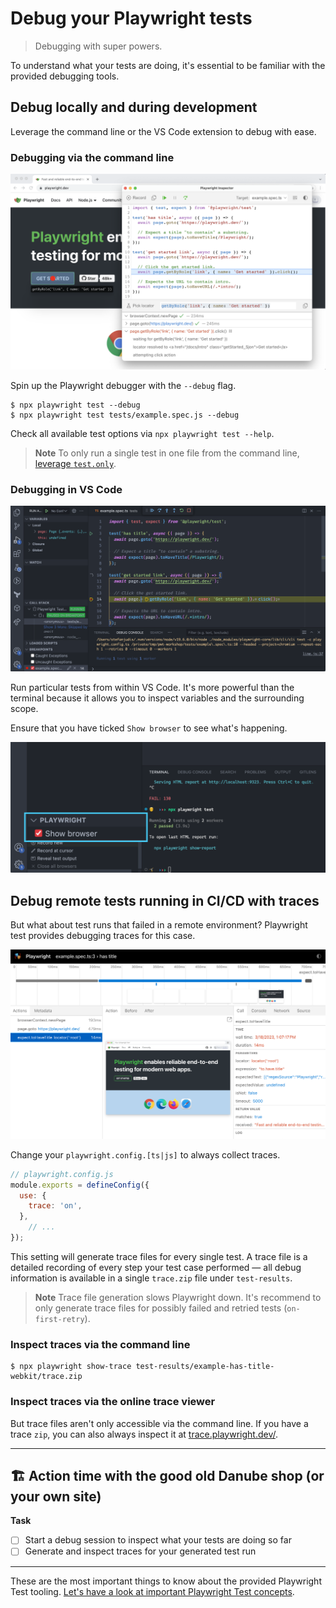 # Debug your Playwright tests
> Debugging with super powers.

To understand what your tests are doing, it's essential to be familiar with the provided debugging tools.

## Debug locally and during development

Leverage the command line or the VS Code extension to debug with ease.

### Debugging via the command line

![Debugging session in VS Code](../../assets/01-03-debugging-via-the-terminal.png)

Spin up the Playwright debugger with the `--debug` flag.

```
$ npx playwright test --debug
$ npx playwright test tests/example.spec.js --debug
```

Check all available test options via `npx playwright test --help`.

> **Note**
> To only run a single test in one file from the command line, [leverage `test.only`](https://playwright.dev/docs/api/class-test#test-only).

### Debugging in VS Code

![Debugging session in VS Code](../../assets/01-03-debugging-in-vs-code.png)

Run particular tests from within VS Code. It's more powerful than the terminal because it allows you to inspect variables and the surrounding scope.

Ensure that you have ticked `Show browser` to see what's happening.

![Show browser option](../../assets/01-03-show-browser.png)

## Debug remote tests running in CI/CD with traces

But what about test runs that failed in a remote environment? Playwright test provides debugging traces for this case.

![Debugging a trace](../../assets/01-03-traces.png)

Change your `playwright.config.[ts|js]` to always collect traces.

```javascript
// playwright.config.js
module.exports = defineConfig({
  use: {
    trace: 'on',
  },
	// ...
});
```

This setting will generate trace files for every single test. A trace file is a detailed recording of every step your test case performed — all debug information is available in a single `trace.zip` file under `test-results`.

> **Note**
> Trace file generation slows Playwright down. It's recommend to only generate trace files for possibly failed and retried tests (`on-first-retry`).

### Inspect traces via the command line

```
$ npx playwright show-trace test-results/example-has-title-webkit/trace.zip
```
### Inspect traces via the online trace viewer

But trace files aren't only accessible via the command line. If you have a trace `zip`, you can also always inspect it at [trace.playwright.dev/](https://trace.playwright.dev/).

------

## 🏗️ Action time with the good old Danube shop (or your own site)

**Task**

- [ ] Start a debug session to inspect what your tests are doing so far
- [ ] Generate and inspect traces for your generated test run

-----

These are the most important things to know about the provided Playwright Test tooling. [Let's have a look at important Playwright Test concepts](../02-writing-tests/01-locators-and-actionability.md).
